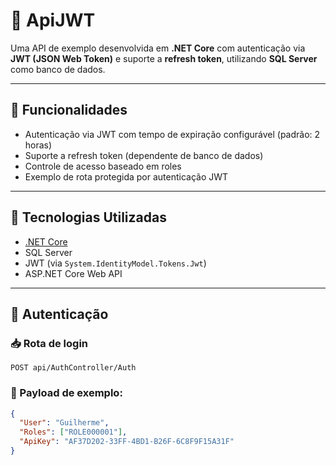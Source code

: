 # 🔐 ApiJWT

Uma API de exemplo desenvolvida em **.NET Core** com autenticação via **JWT (JSON Web Token)** e suporte a **refresh token**, utilizando **SQL Server** como banco de dados.

---

## 📌 Funcionalidades

- Autenticação via JWT com tempo de expiração configurável (padrão: 2 horas)
- Suporte a refresh token (dependente de banco de dados)
- Controle de acesso baseado em roles
- Exemplo de rota protegida por autenticação JWT

---

## 🔧 Tecnologias Utilizadas

- [.NET Core](https://dotnet.microsoft.com/)
- SQL Server
- JWT (via `System.IdentityModel.Tokens.Jwt`)
- ASP.NET Core Web API

---

## 🔐 Autenticação

### 📥 Rota de login

`POST api/AuthController/Auth`

### 🔑 Payload de exemplo:

```json
{
  "User": "Guilherme",
  "Roles": ["ROLE000001"],
  "ApiKey": "AF37D202-33FF-4BD1-B26F-6C8F9F15A31F"
}
